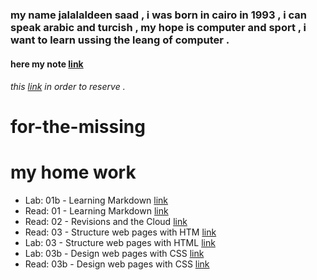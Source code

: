 ### my name jalalaldeen saad , i was born in cairo in 1993 , i can speak arabic and turcish , my hope is computer and sport , i want to learn ussing the leang of computer . ###
 
#### here my note [link](https://jalalaldee.github.io/reading-nots/)
###### this [link](site.html) in order to reserve .


# for-the-missing
# my home work 
* Lab: 01b - Learning Markdown [link](homework)
* Read: 01 - Learning Markdown [link](homework)
* Read: 02 - Revisions and the Cloud [link](homework)
* Read: 03 - Structure web pages with HTM [link](homework)
* Lab: 03 - Structure web pages with HTML [link](homework)
* Lab: 03b - Design web pages with CSS [link](homework)
* Read: 03b - Design web pages with CSS [link](homework)
